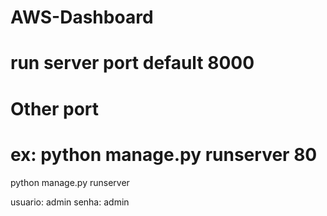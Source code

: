 # AWS-Dashboard

# run server port default 8000

# Other port
# ex: python manage.py runserver 80

python manage.py runserver

usuario: admin
senha: admin